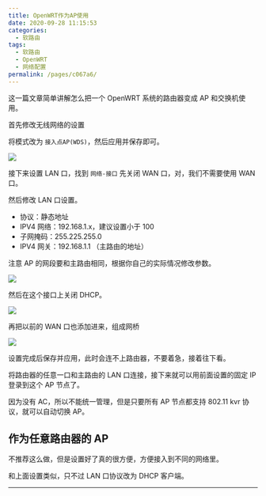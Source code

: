 ```yaml
---
title: OpenWRT作为AP使用
date: 2020-09-28 11:15:53
categories:
  - 软路由
tags:
  - 软路由
  - OpenWRT
  - 网络配置
permalink: /pages/c067a6/
---
```


这一篇文章简单讲解怎么把一个 OpenWRT 系统的路由器变成 AP 和交换机使用。

首先修改无线网络的设置

将模式改为 `接入点AP(WDS)`，然后应用并保存即可。

![](https://file.sm9.top/item/5f715a9a160a154a6700bf4d.png)

接下来设置 LAN 口，找到 `网络-接口` 先关闭 WAN 口，对，我们不需要使用 WAN 口。

然后修改 LAN 口设置。

- 协议：静态地址
- IPV4 网络：192.168.1.x，建议设置小于 100
- 子网掩码：255.225.255.0
- IPV4 网关：192.168.1.1 （主路由的地址）

注意 AP 的网段要和主路由相同，根据你自己的实际情况修改参数。

![](https://file.sm9.top/item/5f715a9a160a154a6700bf52.png)

然后在这个接口上关闭 DHCP。

![](https://file.sm9.top/item/5f715a9a160a154a6700bf4a.png)

再把以前的 WAN 口也添加进来，组成网桥

![](https://file.sm9.top/item/5f7167bd160a154a67047f4a.png)

设置完成后保存并应用，此时会连不上路由器，不要着急，接着往下看。

将路由器的任意一口和主路由的 LAN 口连接，接下来就可以用前面设置的固定 IP 登录到这个 AP 节点了。

因为没有 AC，所以不能统一管理，但是只要所有 AP 节点都支持 802.11 kvr 协议，就可以自动切换 AP。

## 作为任意路由器的 AP

不推荐这么做，但是设置好了真的很方便，方便接入到不同的网络里。

和上面设置类似，只不过 LAN 口协议改为 DHCP 客户端。

---

<ClientOnly>
  <Vssue :title="$title" />
</ClientOnly>
